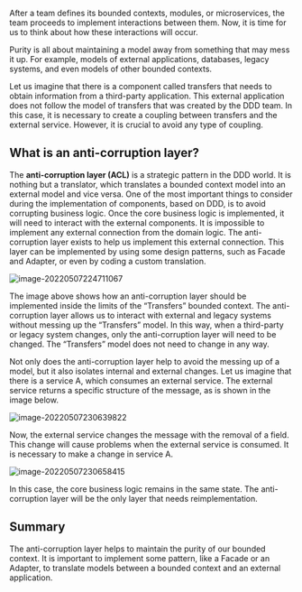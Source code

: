 After a team defines its bounded contexts, modules, or microservices, the team proceeds to implement interactions between them. Now, it is time for us to think about how these interactions will occur.

Purity is all about maintaining a model away from something that may mess it up. For example, models of external applications, databases, legacy systems, and even models of other bounded contexts.

Let us imagine that there is a component called transfers that needs to obtain information from a third-party application. This external application does not follow the model of transfers that was created by the DDD team. In this case, it is necessary to create a coupling between transfers and the external service. However, it is crucial to avoid any type of coupling.





## What is an anti-corruption layer?





The **anti-corruption layer (ACL)** is a strategic pattern in the DDD world. It is nothing but a translator, which translates a bounded context model into an external model and vice versa. One of the most important things to consider during the implementation of components, based on DDD, is to avoid corrupting business logic. Once the core business logic is implemented, it will need to interact with the external components. It is impossible to implement any external connection from the domain logic. The anti-corruption layer exists to help us implement this external connection. This layer can be implemented by using some design patterns, such as Facade and Adapter, or even by coding a custom translation.



![image-20220507224711067](/Users/kestrel/developer/nrookie.github.io/collections/Domain-driven-design/Mapping-domain-to-model/image-20220507224711067.png)



The image above shows how an anti-corruption layer should be implemented inside the limits of the “Transfers” bounded context. The anti-corruption layer allows us to interact with external and legacy systems without messing up the “Transfers” model. In this way, when a third-party or legacy system changes, only the anti-corruption layer will need to be changed. The “Transfers” model does not need to change in any way.



Not only does the anti-corruption layer help to avoid the messing up of a model, but it also isolates internal and external changes. Let us imagine that there is a service A, which consumes an external service. The external service returns a specific structure of the message, as is shown in the image below.



![image-20220507230639822](/Users/kestrel/developer/nrookie.github.io/collections/Domain-driven-design/Mapping-domain-to-model/image-20220507230639822.png)



Now, the external service changes the message with the removal of a field. This change will cause problems when the external service is consumed. It is necessary to make a change in service A.



![image-20220507230658415](/Users/kestrel/developer/nrookie.github.io/collections/Domain-driven-design/Mapping-domain-to-model/image-20220507230658415.png)



In this case, the core business logic remains in the same state. The anti-corruption layer will be the only layer that needs reimplementation.



## Summary



The anti-corruption layer helps to maintain the purity of our bounded context. It is important to implement some pattern, like a Facade or an Adapter, to translate models between a bounded context and an external application.



